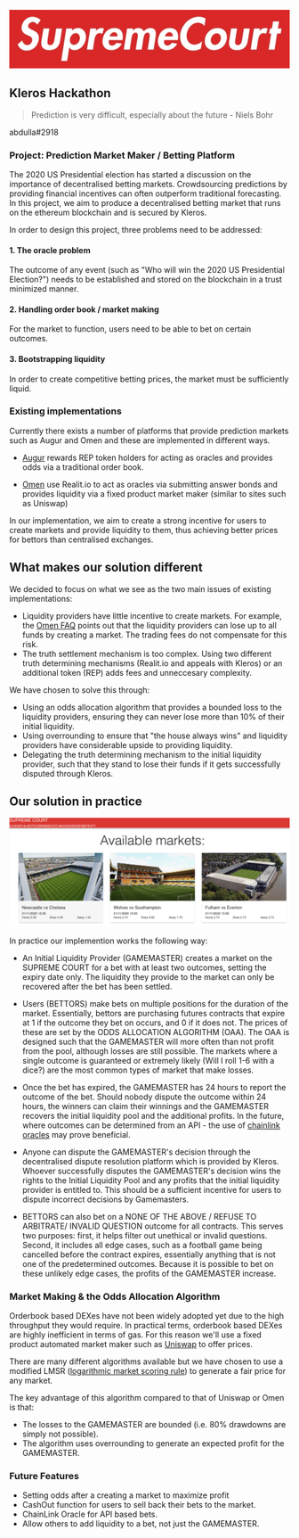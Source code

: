 
<p align="center">
	  <img src="/img/supremecourt.png">
</p>

## Kleros Hackathon

> Prediction is very difficult, especially about the future - Niels Bohr

abdulla#2918

### Project: Prediction Market Maker / Betting Platform

The 2020 US Presidential election has started a discussion on the importance of decentralised betting markets. Crowdsourcing predictions by providing financial incentives can often outperform traditional forecasting. In this project, we aim to produce a decentralised betting market that runs on the ethereum blockchain and is secured by Kleros.

In order to design this project, three problems need to be addressed:

#### 1. The oracle problem
The outcome of any event (such as "Who will win the 2020 US Presidential Election?") needs to be established and stored on the blockchain in a trust minimized manner.

#### 2. Handling order book / market making
For the market to function, users need to be able to bet on certain outcomes.

#### 3. Bootstrapping liquidity
In order to create competitive betting prices, the market must be sufficiently liquid. 

### Existing implementations

Currently there exists a number of platforms that provide prediction markets such as Augur and Omen and these are implemented in different ways.

- [Augur](https://augur.net) rewards REP token holders for acting as oracles and provides odds via a traditional order book.

- [Omen](https://omen.eth.link/#/liquidity/curation-source/Any) use Realit.io to act as oracles via submitting answer bonds and provides liquidity via a fixed product market maker (similar to sites such as Uniswap)

In our implementation, we aim to create a strong incentive for users to create markets and provide liquidity to them, thus achieving better prices for bettors than centralised exchanges.

## What makes our solution different

We decided to focus on what we see as the two main issues of existing implementations: 

- Liquidity providers have little incentive to create markets. For example, the [Omen FAQ](https://omen.eth.link/faq.pdf) points out that the liquidity providers can lose up to all funds by creating a market. The trading fees do not compensate for this risk.  
- The truth settlement mechanism is too complex. Using two different truth determining mechanisms (Realit.io and appeals with Kleros) or an additional token (REP) adds fees and unneccesary complexity.

We have chosen to solve this through: 

- Using an odds allocation algorithm that provides a bounded loss to the liquidity providers, ensuring they can never lose more than 10% of their initial liquidity. 
- Using overrounding to ensure that "the house always wins" and liquidity providers have considerable upside to providing liquidity. 
- Delegating the truth determining mechanism to the initial liquidity provider, such that they stand to lose their funds if it gets successfully disputed through Kleros. 


## Our solution in practice

<p align="center">
	  <img src="/img/sneekPeak.png">
</p>


In practice our implemention works the following way:

- An Initial Liquidity Provider (GAMEMASTER) creates a market on the SUPREME COURT for a bet with at least two outcomes, setting the expiry date only. The liquidity they provide to the market can only be recovered after the bet has been settled.

- Users (BETTORS) make bets on multiple positions for the duration of the market. Essentially, bettors are purchasing futures contracts that expire at 1 if the outcome they bet on occurs, and 0 if it does not. The prices of these are set by the ODDS ALLOCATION ALGORITHM (OAA). The OAA is designed such that the GAMEMASTER will more often than not profit from the pool, although losses are still possible. The markets where a single outcome is guaranteed or extremely likely (Will I roll 1-6 with a dice?) are the most common types of market that make losses.


- Once the bet has expired, the GAMEMASTER has 24 hours to report the outcome of the bet. Should nobody dispute the outcome within 24 hours, the winners can claim their winnings and the GAMEMASTER recovers the initial liquidity pool and the additional profits. In the future, where outcomes can be determined from an API - the use of [chainlink oracles](https://chain.link) may prove beneficial.

- Anyone can dispute the GAMEMASTER's decision through the decentralised dispute resolution platform which is provided by Kleros. Whoever successfully disputes the GAMEMASTER's decision wins the rights to the Initial Liquidity Pool and any profits that the initial liquidity provider is entitled to. This should be a sufficient incentive for users to dispute incorrect decisions by Gamemasters. 

- BETTORS can also bet on a NONE OF THE ABOVE / REFUSE TO ARBITRATE/ INVALID QUESTION outcome for all contracts. This serves two purposes: first, it helps filter out unethical or invalid questions. Second, it includes all edge cases, such as a football game being cancelled before the contract expires, essentially anything that is not one of the predetermined outcomes. Because it is possible to bet on these unlikely edge cases, the profits of the GAMEMASTER increase.


### Market Making & the Odds Allocation Algorithm

Orderbook based DEXes have not been widely adopted yet due to the high throughput they would require. In practical terms, orderbook based DEXes are highly inefficient in terms of gas. For this reason we'll use a fixed product automated market maker such as [Uniswap](https://app.uniswap.org/#/swap) to offer prices. 

There are many different algorithms available but we have chosen to use a modified LMSR ([logarithmic market scoring rule](https://www.cs.cmu.edu/~./sandholm/liquidity-sensitive%20automated%20market%20maker.teac.pdf)) to generate a fair price for any market.

The key advantage of this algorithm compared to that of Uniswap or Omen is that: 
- The losses to the GAMEMASTER are bounded (i.e. 80% drawdowns are simply not possible). 
- The algorithm uses overrounding to generate an expected profit for the GAMEMASTER. 

### Future Features

- Setting odds after a creating a market to maximize profit
- CashOut function for users to sell back their bets to the market.
- ChainLink Oracle for API based bets. 
- Allow others to add liquidity to a bet, not just the GAMEMASTER. 







